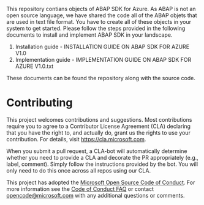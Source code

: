 This repository contians objects of ABAP SDK for Azure. As ABAP is not an open source language, we have shared the code all of the ABAP objets that are used in text file format. You have to create all of these objects in your system to get started.
Please follow the steps provided in the following documents to install and implement ABAP SDK in your landscape.
1. Installation guide - INSTALLATION GUIDE ON ABAP SDK FOR AZURE V1.0
2. Implementation guide -  IMPLEMENTATION GUIDE ON ABAP SDK FOR AZURE V1.0.txt

These documents can be found the repository along with the source code.


# Contributing

This project welcomes contributions and suggestions.  Most contributions require you to agree to a
Contributor License Agreement (CLA) declaring that you have the right to, and actually do, grant us
the rights to use your contribution. For details, visit https://cla.microsoft.com.

When you submit a pull request, a CLA-bot will automatically determine whether you need to provide
a CLA and decorate the PR appropriately (e.g., label, comment). Simply follow the instructions
provided by the bot. You will only need to do this once across all repos using our CLA.

This project has adopted the [Microsoft Open Source Code of Conduct](https://opensource.microsoft.com/codeofconduct/).
For more information see the [Code of Conduct FAQ](https://opensource.microsoft.com/codeofconduct/faq/) or
contact [opencode@microsoft.com](mailto:opencode@microsoft.com) with any additional questions or comments.



